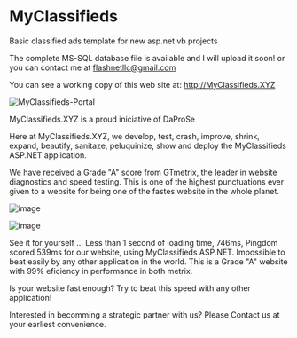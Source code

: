 # MyClassifieds

Basic classified ads template for new asp.net vb projects

The complete MS-SQL database file is available and I will upload it soon!
or you can contact me at flashnetllc@gmail.com

You can see a working copy of this web site at: http://MyClassifieds.XYZ

![MyClassifieds-Portal](https://user-images.githubusercontent.com/95335292/155949068-94ea1d26-cff4-49bb-8c04-74c63a6ab424.png)

 MyClassifieds.XYZ is a proud iniciative of DaProSe

Here at MyClassifieds.XYZ, we develop, test, crash, improve, shrink, expand, beautify, sanitaze, peluquinize, show and deploy the MyClassifieds ASP.NET application.

We have received a Grade "A" score from GTmetrix, the leader in website diagnostics and speed testing. This is one of the highest punctuations ever given to a website for being one of the fastes website in the whole planet.

![image](https://user-images.githubusercontent.com/95335292/156522417-54bbfe63-c208-44f3-821b-b99f9b44e873.png)


![image](https://user-images.githubusercontent.com/95335292/156522363-63576100-c0b0-4063-8367-9566d1d6f3e0.png)


See it for yourself ... Less than 1 second of loading time, 746ms, Pingdom scored 539ms for our website, using MyClassifieds ASP.NET. Impossible to beat easily by any other application in the world. This is a Grade "A" website with 99% eficiency in performance in both metrix.

Is your website fast enough?
Try to beat this speed with any other application!

Interested in becomming a strategic partner with us?
Please Contact us at your earliest convenience.

 
